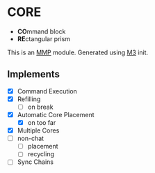 # CORE

- **CO**mmand block
- **RE**ctangular prism

This is an [MMP](https://github.com/DinheroDevelopmentGroup/modular-minecraft-proxy) module.
Generated using [M3](https://github.com/DinheroDevelopmentGroup/modular-minecraft-proxy/tree/main/src/m3) init.

## Implements

- [x] Command Execution
- [x] Refilling
  - [ ] on break
- [x] Automatic Core Placement
  - [x] on too far
- [x] Multiple Cores
- [ ] non-chat
  - [ ] placement
  - [ ] recycling
- [ ] Sync Chains
